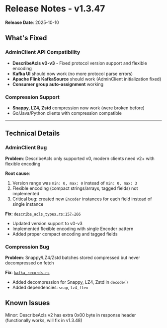 # Release Notes - v1.3.47

**Release Date**: 2025-10-10

## What's Fixed

### AdminClient API Compatibility
- **DescribeAcls v0-v3** - Fixed protocol version support and flexible encoding
- **Kafka UI** should now work (no more protocol parse errors)
- **Apache Flink KafkaSource** should work (AdminClient initialization fixed)
- **Consumer group auto-assignment** working

### Compression Support
- **Snappy, LZ4, Zstd** compression now work (were broken before)
- Go/Java/Python clients with compression compatible

---

## Technical Details

### AdminClient Bug
**Problem**: DescribeAcls only supported v0, modern clients need v2+ with flexible encoding

**Root cause**:
1. Version range was `min: 0, max: 0` instead of `min: 0, max: 3`
2. Flexible encoding (compact strings/arrays, tagged fields) not implemented
3. Critical bug: created new `Encoder` instances for each field instead of single instance

**Fix**: [`describe_acls_types.rs:157-266`](../../crates/chronik-protocol/src/describe_acls_types.rs#L157)
- Updated version support to v0-v3
- Implemented flexible encoding with single Encoder pattern
- Added proper compact encoding and tagged fields

### Compression Bug
**Problem**: Snappy/LZ4/Zstd batches stored compressed but never decompressed on fetch

**Fix**: [`kafka_records.rs`](../../crates/chronik-storage/src/kafka_records.rs)
- Added decompression for Snappy, LZ4, Zstd in `decode()`
- Added dependencies: `snap`, `lz4_flex`

## Known Issues

Minor: DescribeAcls v2 has extra 0x00 byte in response header (functionally works, will fix in v1.3.48)
